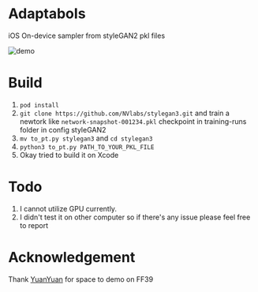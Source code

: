 # AdaptaboIs
iOS On-device sampler from styleGAN2 pkl files

![demo](https://media.giphy.com/media/ovdNR9naE3QZP0dwpC/giphy.gif)
# Build

1. `pod install`
1. `git clone https://github.com/NVlabs/stylegan3.git` and train a newtork like `network-snapshot-001234.pkl` checkpoint in training-runs folder in config styleGAN2
1. `mv to_pt.py stylegan3` and `cd stylegan3`
1. `python3 to_pt.py PATH_TO_YOUR_PKL_FILE`
1. Okay tried to build it on Xcode


# Todo
1. I cannot utilize GPU currently.
2. I didn't test it on other computer so if there's any issue please feel free to report

# Acknowledgement
Thank [YuanYuan](https://twitter.com/Lord_YuanYuan) for space to demo on FF39

